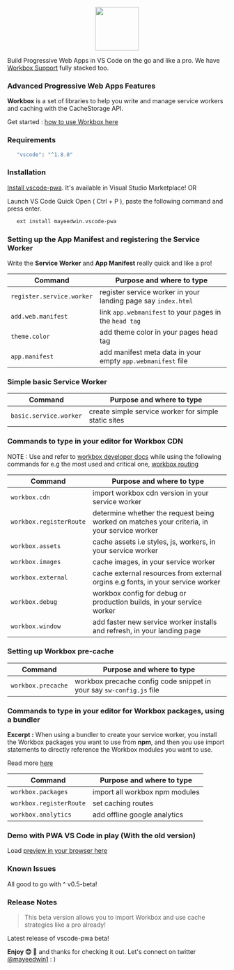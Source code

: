 <p align="center"><img src="https://cdn.glitch.com/9d392eb2-e56d-4c4b-9cac-ad56f7192984%2Fvscodepwa.png?v=1579375982686" height="100"/></p>

Build Progressive Web Apps in VS Code on the go and like a pro. We have [Workbox Support](https://developers.google.com/web/tools/workbox/) fully stacked too.

### Advanced Progressive Web Apps Features

**Workbox** is a set of libraries to help you write and manage service workers and caching with the CacheStorage API.

Get started : [how to use Workbox here](https://developers.google.com/web/tools/workbox/guides/get-started)

### Requirements

```bash
   "vscode": "^1.8.0"
```

### Installation

[Install vscode-pwa](https://marketplace.visualstudio.com/items?itemName=mayeedwin.vscode-pwa). It's available in Visual Studio Marketplace! OR

Launch VS Code Quick Open ( Ctrl + P ), paste the following command and press enter.

```bash
   ext install mayeedwin.vscode-pwa
```

### Setting up the App Manifest and registering the Service Worker

Write the **Service Worker** and **App Manifest** really quick and like a pro!

| Command                   | Purpose and where to type                                     |
| ------------------------- | ------------------------------------------------------------- |
| `register.service.worker` | register service worker in your landing page say `index.html` |
| `add.web.manifest`        | link `app.webmanifest` to your pages in the `head tag`        |
| `theme.color`             | add theme color in your pages head tag                        |
| `app.manifest`            | add manifest meta data in your empty `app.webmanifest` file   |

### Simple basic Service Worker

| Command                | Purpose and where to type                            |
| ---------------------- | ---------------------------------------------------- |
| `basic.service.worker` | create simple service worker for simple static sites |

### Commands to type in your editor for Workbox CDN

NOTE : Use and refer to [workbox developer docs](https://developers.google.com/web/tools/workbox/guides/get-started) while using the following commands for e.g the most used and critical one, [workbox routing](https://developers.google.com/web/tools/workbox/modules/workbox-routing)

| Command                 | Purpose and where to type                                                                   |
| ----------------------- | ------------------------------------------------------------------------------------------- |
| `workbox.cdn`           | import workbox cdn version in your service worker                                           |
| `workbox.registerRoute` | determine whether the request being worked on matches your criteria, in your service worker |
| `workbox.assets`        | cache assets i.e styles, js, workers, in your service worker                                |
| `workbox.images`        | cache images, in your service worker                                                        |
| `workbox.external`      | cache external resources from external orgins e.g fonts, in your service worker             |
| `workbox.debug`         | workbox config for debug or production builds, in your service worker                       |
| `workbox.window`        | add faster new service worker installs and refresh, in your landing page                    |

### Setting up Workbox pre-cache

| Command            | Purpose and where to type                                            |
| ------------------ | -------------------------------------------------------------------- |
| `workbox.precache` | workbox precache config code snippet in your say `sw-config.js` file |

### Commands to type in your editor for Workbox packages, using a bundler

**Excerpt :** When using a bundler to create your service worker, you install the Workbox packages you want to use from **npm**, and
then you use import statements to directly reference the Workbox modules you want to use.

Read more [here](https://developers.google.com/web/tools/workbox/guides/using-bundlers)

| Command                 | Purpose and where to type      |
| ----------------------- | ------------------------------ |
| `workbox.packages`      | import all workbox npm modules |
| `workbox.registerRoute` | set caching routes             |
| `workbox.analytics`     | add offline google analytics   |

### Demo with PWA VS Code in play (With the old version)

Load [preview in your browser here](.github/images/vscode-pwa-vid.gif)

### Known Issues

All good to go with ^ v0.5-beta!

### Release Notes

> This beta version allows you to import Workbox and use cache strategies like a pro already!

Latest release of vscode-pwa beta!

**Enjoy 😊 🐥** and thanks for checking it out. Let's connect on twitter [@mayeedwin1](https://twitter.com/mayeedwin1) : )
